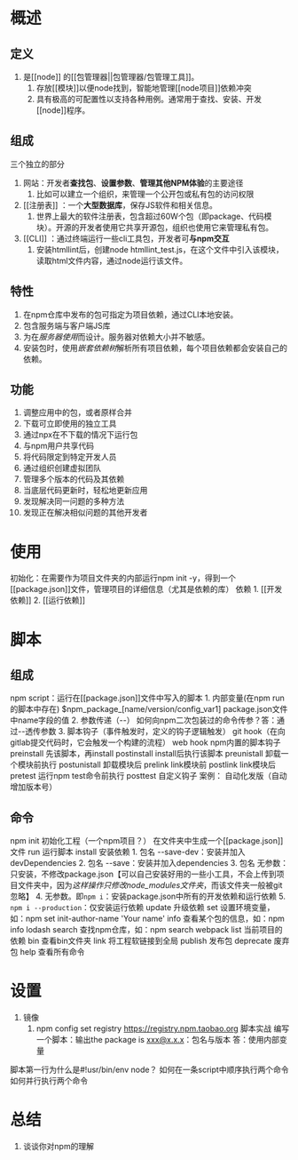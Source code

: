 # 概述
## 定义
1. 是[[node]] 的[[包管理器||包管理器/包管理工具]]。
	1. 存放[[模块]]以便node找到，智能地管理[[node项目]]依赖冲突
	2. 具有极高的可配置性以支持各种用例。通常用于查找、安装、开发[[node]]程序。
## 组成
三个独立的部分
1. 网站：开发者**查找包**、**设置参数**、**管理其他NPM体验**的主要途径
	1. 比如可以建立一个组织，来管理一个公开包或私有包的访问权限
2. [[注册表]] ：一个**大型数据库**，保存JS软件和相关信息。
	1. 世界上最大的软件注册表，包含超过60W个包（即package、代码模块）。开源的开发者使用它共享开源包，组织也使用它来管理私有包。
3. [[CLI]] ：通过终端运行一些cli工具包，开发者可**与npm交互** 
	1. 安装htmllint后，创建node htmllint_test.js，在这个文件中引入该模块，读取html文件内容，通过node运行该文件。
## 特性
1. 在npm仓库中发布的包可指定为项目依赖，通过CLI本地安装。
2. 包含服务端与客户端JS库
3. 为在*服务器使用*而设计。服务器对依赖大小并不敏感。
4. 安装包时，使用*嵌套依赖树*解析所有项目依赖，每个项目依赖都会安装自己的依赖。
## 功能
1. 调整应用中的包，或者原样合并
3. 下载可立即使用的独立工具
4. 通过npx在不下载的情况下运行包
5. 与npm用户共享代码
6. 将代码限定到特定开发人员
7. 通过组织创建虚拟团队
8. 管理多个版本的代码及其依赖
9. 当底层代码更新时，轻松地更新应用
10. 发现解决同一问题的多种方法
11. 发现正在解决相似问题的其他开发者
# 使用
初始化：在需要作为项目文件夹的内部运行npm init -y，得到一个[[package.json]]文件，管理项目的详细信息（尤其是依赖的库）
依赖
	1. [[开发依赖]] 
	2. [[运行依赖]] 
# 脚本
## 组成
npm script：运行在[[package.json]]文件中写入的脚本
	1. 内部变量(在npm run 的脚本中存在)
		$npm_package_[name/version/config_var1]  package.json文件中name字段的值
	2. 参数传递（--）
		如何向npm二次包装过的命令传参？答：通过--透传参数
	3. 脚本钩子（事件触发时，定义的钩子逻辑触发）
		git hook（在向gitlab提交代码时，它会触发一个构建的流程）
		web hook
		npm内置的脚本钩子
			preinstall  先该脚本，再install
			postinstall  install后执行该脚本
			preunistall  卸载一个模块前执行
			postunistall  卸载模块后 
			prelink link模块前
			postlink link模块后
			pretest  运行npm test命令前执行
			posttest
		自定义钩子
			案例：
				自动化发版（自动增加版本号）
## 命令
npm
	init 初始化工程（一个npm项目？）
		在文件夹中生成一个[[package.json]]文件
	run 运行脚本
	install 安装依赖
		1. 包名 --save-dev：安装并加入devDependencies
		2. 包名 --save：安装并加入dependencies
		3. 包名 无参数：只安装，不修改package.json【可以自己安装好用的一些小工具，不会上传到项目文件夹中，因为*这样操作只修改node_modules文件夹*，而该文件夹一般被git忽略】
		4. 无参数。即`npm i`：安装package.json中所有的开发依赖和运行依赖
		5. `npm i --production`：仅安装运行依赖
	update 升级依赖
	set 设置环境变量，如：npm set init-author-name 'Your name'
	info 查看某个包的信息，如：npm info lodash
	search 查找npm仓库，如：npm search webpack
	list 当前项目的依赖
	bin 查看bin文件夹
	link 将工程软链接到全局
	publish 发布包
	deprecate 废弃包
	help 查看所有命令
# 设置
1. 镜像
	1. npm config set registry https://registry.npm.taobao.org 
脚本实战
编写一个脚本：输出the package is xxx@x.x.x：包名与版本
答：使用内部变量

脚本第一行为什么是#!usr/bin/env node？
如何在一条script中顺序执行两个命令
如何并行执行两个命令

# 总结
1. 谈谈你对npm的理解